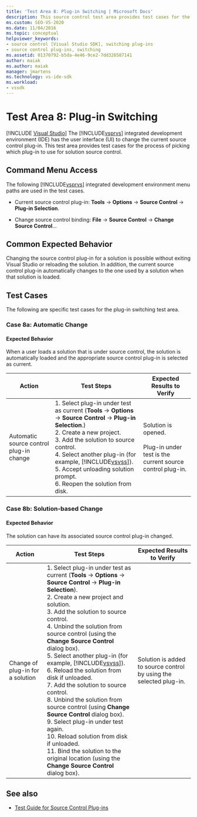 ```yaml
---
title: 'Test Area 8: Plug-in Switching | Microsoft Docs'
description: This source control test area provides test cases for the process of picking which plug-in to use for solution source control in Visual Studio.
ms.custom: SEO-VS-2020
ms.date: 11/04/2016
ms.topic: conceptual
helpviewer_keywords:
- source control [Visual Studio SDK], switching plug-ins
- source control plug-ins, switching
ms.assetid: 01370792-b5da-4e46-9ce2-7dd326587141
author: maiak
ms.author: maiak
manager: jmartens
ms.technology: vs-ide-sdk
ms.workload:
- vssdk
---
```

# Test Area 8: Plug-in Switching

 [!INCLUDE [Visual Studio](~/includes/applies-to-version/vs-windows-only.md)]
The [!INCLUDE[vsprvs](../../code-quality/includes/vsprvs_md.md)] integrated development environment (IDE) has the user interface (UI) to change the current source control plug-in. This test area provides test cases for the process of picking which plug-in to use for solution source control.

## Command Menu Access
 The following [!INCLUDE[vsprvs](../../code-quality/includes/vsprvs_md.md)] integrated development environment menu paths are used in the test cases.

- Current source control plug-in: **Tools** -> **Options** -> **Source Control** -> **Plug-in Selection**.

- Change source control binding: **File** -> **Source Control** -> **Change Source Control**...

## Common Expected Behavior
 Changing the source control plug-in for a solution is possible without exiting Visual Studio or reloading the solution. In addition, the current source control plug-in automatically changes to the one used by a solution when that solution is loaded.

## Test Cases
 The following are specific test cases for the plug-in switching test area.

### Case 8a: Automatic Change

#### Expected Behavior
 When a user loads  a solution that is under source control, the solution is automatically loaded and the appropriate source control plug-in is selected as current.

| Action | Test Steps | Expected Results to Verify |
| - | - | - |
| Automatic source control plug-in change | 1.  Select plug-in under test as current (**Tools** -> **Options** -> **Source Control** -> **Plug-in Selection**.)<br />2.  Create a new project.<br />3.  Add the solution to source control.<br />4.  Select another plug-in (for example, [!INCLUDE[vsvss](../../extensibility/includes/vsvss_md.md)]).<br />5.  Accept unloading solution prompt.<br />6.  Reopen the solution from disk. | Solution is opened.<br /><br /> Plug-in under test is the current source control plug-in. |

### Case 8b: Solution-based Change

#### Expected Behavior
 The solution can have its associated source control plug-in changed.

| Action | Test Steps | Expected Results to Verify |
|----------------------------------| - | - |
| Change of plug-in for a solution | 1.  Select plug-in under test as current (**Tools** -> **Options** -> **Source Control** -> **Plug-in Selection**).<br />2.  Create a new project and solution.<br />3.  Add the solution to source control.<br />4.  Unbind the solution from source control (using the **Change Source Control** dialog box).<br />5.  Select another plug-in (for example, [!INCLUDE[vsvss](../../extensibility/includes/vsvss_md.md)]).<br />6.  Reload the solution from disk if unloaded.<br />7.  Add the solution to source control.<br />8.  Unbind the solution from source control (using **Change Source Control** dialog box).<br />9. Select plug-in under test again.<br />10. Reload solution from disk if unloaded.<br />11. Bind the solution to the original location (using the **Change Source Control** dialog box). | Solution is added to source control by using the selected plug-in. |

## See also
- [Test Guide for Source Control Plug-ins](../../extensibility/internals/test-guide-for-source-control-plug-ins.md)

